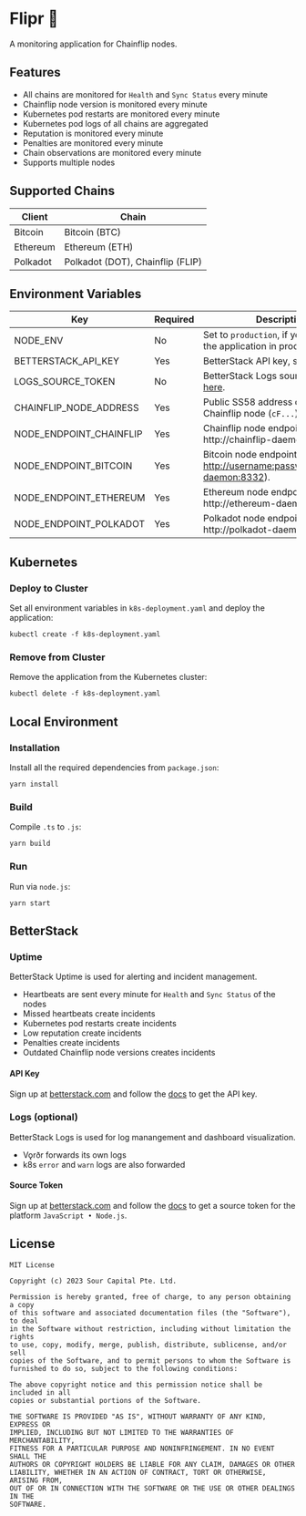 # Flipr 🐬

A monitoring application for Chainflip nodes.

## Features

- All chains are monitored for `Health` and `Sync Status` every minute
- Chainflip node version is monitored every minute
- Kubernetes pod restarts are monitored every minute
- Kubernetes pod logs of all chains are aggregated
- Reputation is monitored every minute
- Penalties are monitored every minute
- Chain observations are monitored every minute
- Supports multiple nodes

## Supported Chains

| Client   | Chain                            |
|----------|----------------------------------|
| Bitcoin  | Bitcoin (BTC)                    |
| Ethereum | Ethereum (ETH)                   |
| Polkadot | Polkadot (DOT), Chainflip (FLIP) |

## Environment Variables

| Key                     | Required | Description                                                                                                                    |
|-------------------------|----------|--------------------------------------------------------------------------------------------------------------------------------|
| NODE_ENV                | No       | Set to `production`, if you want to run the application in production.                                                         |
| BETTERSTACK_API_KEY     | Yes      | BetterStack API key, see [here](#uptime).                                                                                      |
| LOGS_SOURCE_TOKEN       | No       | BetterStack Logs source token, see [here](#logs).                                                                              |
| CHAINFLIP_NODE_ADDRESS  | Yes      | Public SS58 address of your Chainflip node (`cF...`).                                                                          |
| NODE_ENDPOINT_CHAINFLIP | Yes      | Chainflip node endpoint URL (e.g. http://chainflip-daemon:9944).                                                               |
| NODE_ENDPOINT_BITCOIN   | Yes      | Bitcoin node endpoint URL (e.g. [http://username:password@bitcoin-daemon:8332](http://username:password@bitcoin-daemon:8332)). |
| NODE_ENDPOINT_ETHEREUM  | Yes      | Ethereum node endpoint URL (e.g. http://ethereum-daemon:8545).                                                                 |
| NODE_ENDPOINT_POLKADOT  | Yes      | Polkadot node endpoint URL (e.g. http://polkadot-daemon:9944).                                                                 |

## Kubernetes

### Deploy to Cluster

Set all environment variables in `k8s-deployment.yaml` and deploy the application:

```
kubectl create -f k8s-deployment.yaml
```

### Remove from Cluster

Remove the application from the Kubernetes cluster:

```
kubectl delete -f k8s-deployment.yaml
```

## Local Environment

### Installation

Install all the required dependencies from `package.json`:

```
yarn install
```

### Build

Compile `.ts` to `.js`:

```
yarn build
```

### Run

Run via `node.js`:

```
yarn start
```

## BetterStack

### Uptime

BetterStack Uptime is used for alerting and incident management.

- Heartbeats are sent every minute for `Health` and `Sync Status` of the nodes
- Missed heartbeats create incidents
- Kubernetes pod restarts create incidents
- Low reputation create incidents
- Penalties create incidents
- Outdated Chainflip node versions creates incidents

#### API Key

Sign up at [betterstack.com](https://uptime.betterstack.com/?ref=8l7f) and follow the [docs](https://betterstack.com/docs/uptime/api/getting-started-with-uptime-api/) to get the API key.

### Logs (optional)

BetterStack Logs is used for log manangement and dashboard visualization.

- Vǫrðr forwards its own logs
- k8s `error` and `warn` logs are also forwarded

#### Source Token

Sign up at [betterstack.com](https://logs.betterstack.com/?ref=8l7f) and follow the [docs](https://betterstack.com/docs/logs/logging-start/) to get a source token for the platform `JavaScript • Node.js`.

## License

```
MIT License

Copyright (c) 2023 Sour Capital Pte. Ltd.

Permission is hereby granted, free of charge, to any person obtaining a copy
of this software and associated documentation files (the "Software"), to deal
in the Software without restriction, including without limitation the rights
to use, copy, modify, merge, publish, distribute, sublicense, and/or sell
copies of the Software, and to permit persons to whom the Software is
furnished to do so, subject to the following conditions:

The above copyright notice and this permission notice shall be included in all
copies or substantial portions of the Software.

THE SOFTWARE IS PROVIDED "AS IS", WITHOUT WARRANTY OF ANY KIND, EXPRESS OR
IMPLIED, INCLUDING BUT NOT LIMITED TO THE WARRANTIES OF MERCHANTABILITY,
FITNESS FOR A PARTICULAR PURPOSE AND NONINFRINGEMENT. IN NO EVENT SHALL THE
AUTHORS OR COPYRIGHT HOLDERS BE LIABLE FOR ANY CLAIM, DAMAGES OR OTHER
LIABILITY, WHETHER IN AN ACTION OF CONTRACT, TORT OR OTHERWISE, ARISING FROM,
OUT OF OR IN CONNECTION WITH THE SOFTWARE OR THE USE OR OTHER DEALINGS IN THE
SOFTWARE.
```
